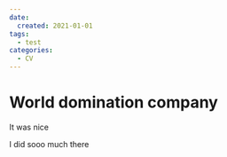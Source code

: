 ```yaml
---
date:
  created: 2021-01-01
tags:
  - test
categories:
  - CV
---
```


# World domination company

It was nice

<!-- more -->

I did sooo much there
